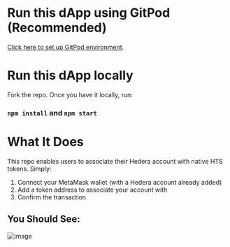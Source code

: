 # Run this dApp using GitPod (Recommended)

[Click here to set up GitPod environment](https://gitpod.io#https://github.com/ed-marquez/hedera-example-metamask-token-associator).

# Run this dApp locally

Fork the repo. Once you have it locally, run:

### `npm install` and `npm start`

# What It Does
This repo enables users to associate their Hedera account with native HTS tokens. Simply:
1. Connect your MetaMask wallet (with a Hedera account already added)
2. Add a token address to associate your account with
3. Confirm the transaction

## You Should See:
![image](https://github.com/ed-marquez/hedera-example-metamask-token-associator/assets/72571340/a2dff7b4-6c57-4ca7-a033-660c3de9ba54)
